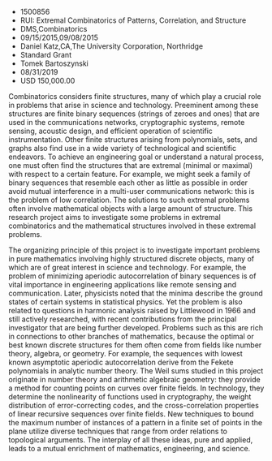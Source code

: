 
* 1500856
* RUI: Extremal Combinatorics of Patterns, Correlation, and Structure
* DMS,Combinatorics
* 09/15/2015,09/08/2015
* Daniel Katz,CA,The University Corporation, Northridge
* Standard Grant
* Tomek Bartoszynski
* 08/31/2019
* USD 150,000.00

Combinatorics considers finite structures, many of which play a crucial role in
problems that arise in science and technology. Preeminent among these structures
are finite binary sequences (strings of zeroes and ones) that are used in the
communications networks, cryptographic systems, remote sensing, acoustic design,
and efficient operation of scientific instrumentation. Other finite structures
arising from polynomials, sets, and graphs also find use in a wide variety of
technological and scientific endeavors. To achieve an engineering goal or
understand a natural process, one must often find the structures that are
extremal (minimal or maximal) with respect to a certain feature. For example, we
might seek a family of binary sequences that resemble each other as little as
possible in order avoid mutual interference in a multi-user communications
network: this is the problem of low correlation. The solutions to such extremal
problems often involve mathematical objects with a large amount of structure.
This research project aims to investigate some problems in extremal
combinatorics and the mathematical structures involved in these extremal
problems.

The organizing principle of this project is to investigate important problems in
pure mathematics involving highly structured discrete objects, many of which are
of great interest in science and technology. For example, the problem of
minimizing aperiodic autocorrelation of binary sequences is of vital importance
in engineering applications like remote sensing and communication. Later,
physicists noted that the minima describe the ground states of certain systems
in statistical physics. Yet the problem is also related to questions in harmonic
analysis raised by Littlewood in 1966 and still actively researched, with recent
contributions from the principal investigator that are being further developed.
Problems such as this are rich in connections to other branches of mathematics,
because the optimal or best known discrete structures for them often come from
fields like number theory, algebra, or geometry. For example, the sequences with
lowest known asymptotic aperiodic autocorrelation derive from the Fekete
polynomials in analytic number theory. The Weil sums studied in this project
originate in number theory and arithmetic algebraic geometry: they provide a
method for counting points on curves over finite fields. In technology, they
determine the nonlinearity of functions used in cryptography, the weight
distribution of error-correcting codes, and the cross-correlation properties of
linear recursive sequences over finite fields. New techniques to bound the
maximum number of instances of a pattern in a finite set of points in the plane
utilize diverse techniques that range from order relations to topological
arguments. The interplay of all these ideas, pure and applied, leads to a mutual
enrichment of mathematics, engineering, and science.
